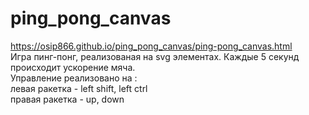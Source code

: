 # ping_pong_canvas
https://osip866.github.io/ping_pong_canvas/ping-pong_canvas.html  
Игра пинг-понг, реализованая на svg элементах. Каждые 5 секунд происходит ускорение мяча.  
Управление реализовано на :  
левая ракетка - left shift, left ctrl  
правая ракетка - up, down  
